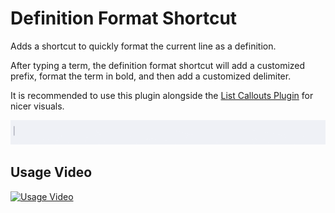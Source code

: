 # Definition Format Shortcut

Adds a shortcut to quickly format the current line as a definition.

After typing a term, the definition format shortcut will add a customized prefix, format the term in bold, and then add a customized delimiter.

It is recommended to use this plugin alongside the [List Callouts Plugin](https://github.com/mgmeyers/obsidian-list-callouts) for nicer visuals.

![Demonstration GIF](images/demo.gif)

## Usage Video
[![Usage Video](https://img.youtube.com/vi/PLZUvqEaTPM/0.jpg)](https://www.youtube.com/watch?v=PLZUvqEaTPM)
